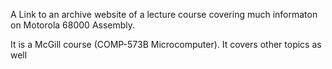 A Link to an archive website of a lecture course covering much informaton on Motorola 68000 Assembly.

It is a McGill course (COMP-573B Microcomputer). It covers other topics as well
